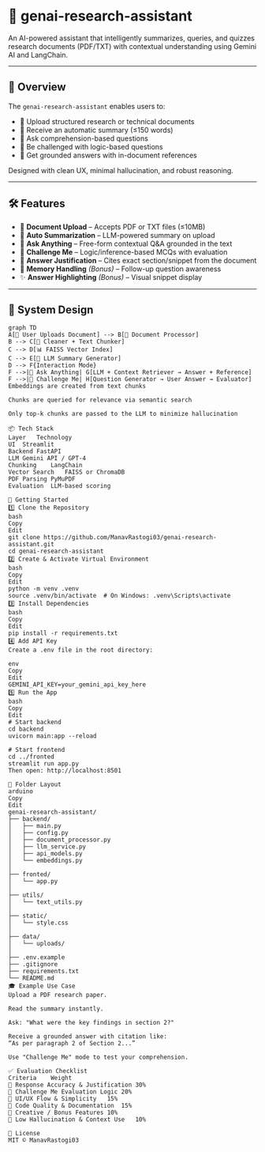 # 🧠 genai-research-assistant

An AI-powered assistant that intelligently summarizes, queries, and quizzes research documents (PDF/TXT) with contextual understanding using Gemini AI and LangChain.

---

## 🚀 Overview

The `genai-research-assistant` enables users to:

- 📄 Upload structured research or technical documents
- 🧠 Receive an automatic summary (≤150 words)
- 💬 Ask comprehension-based questions
- 🎯 Be challenged with logic-based questions
- 📌 Get grounded answers with in-document references

Designed with clean UX, minimal hallucination, and robust reasoning.

---

## 🛠 Features

- 📄 **Document Upload** – Accepts PDF or TXT files (≤10MB)
- 🧠 **Auto Summarization** – LLM-powered summary on upload
- 💬 **Ask Anything** – Free-form contextual Q&A grounded in the text
- 🎯 **Challenge Me** – Logic/inference-based MCQs with evaluation
- 📌 **Answer Justification** – Cites exact section/snippet from the document
- 🔁 **Memory Handling** *(Bonus)* – Follow-up question awareness
- ✨ **Answer Highlighting** *(Bonus)* – Visual snippet display

---

## 🧱 System Design

```mermaid
graph TD
A[📄 User Uploads Document] --> B[📑 Document Processor]
B --> C[🧹 Cleaner + Text Chunker]
C --> D[📊 FAISS Vector Index]
C --> E[🧠 LLM Summary Generator]
D --> F{Interaction Mode}
F -->|💬 Ask Anything| G[LLM + Context Retriever → Answer + Reference]
F -->|🎯 Challenge Me| H[Question Generator → User Answer → Evaluator]
Embeddings are created from text chunks

Chunks are queried for relevance via semantic search

Only top-k chunks are passed to the LLM to minimize hallucination

📦 Tech Stack
Layer	Technology
UI	Streamlit
Backend	FastAPI
LLM	Gemini API / GPT-4
Chunking	LangChain
Vector Search	FAISS or ChromaDB
PDF Parsing	PyMuPDF
Evaluation	LLM-based scoring

🧪 Getting Started
1️⃣ Clone the Repository
bash
Copy
Edit
git clone https://github.com/ManavRastogi03/genai-research-assistant.git
cd genai-research-assistant
2️⃣ Create & Activate Virtual Environment
bash
Copy
Edit
python -m venv .venv
source .venv/bin/activate  # On Windows: .venv\Scripts\activate
3️⃣ Install Dependencies
bash
Copy
Edit
pip install -r requirements.txt
4️⃣ Add API Key
Create a .env file in the root directory:

env
Copy
Edit
GEMINI_API_KEY=your_gemini_api_key_here
5️⃣ Run the App
bash
Copy
Edit
# Start backend
cd backend
uvicorn main:app --reload

# Start frontend
cd ../fronted
streamlit run app.py
Then open: http://localhost:8501

📁 Folder Layout
arduino
Copy
Edit
genai-research-assistant/
├── backend/
│   ├── main.py
│   ├── config.py
│   ├── document_processor.py
│   ├── llm_service.py
│   ├── api_models.py
│   └── embeddings.py
│
├── fronted/
│   └── app.py
│
├── utils/
│   └── text_utils.py
│
├── static/
│   └── style.css
│
├── data/
│   └── uploads/
│
├── .env.example
├── .gitignore
├── requirements.txt
└── README.md
🎓 Example Use Case
Upload a PDF research paper.

Read the summary instantly.

Ask: "What were the key findings in section 2?"

Receive a grounded answer with citation like:
“As per paragraph 2 of Section 2...”

Use "Challenge Me" mode to test your comprehension.

✅ Evaluation Checklist
Criteria	Weight
📖 Response Accuracy & Justification	30%
🧠 Challenge Me Evaluation Logic	20%
🎨 UI/UX Flow & Simplicity	15%
🧹 Code Quality & Documentation	15%
🌟 Creative / Bonus Features	10%
🚫 Low Hallucination & Context Use	10%

📜 License
MIT © ManavRastogi03